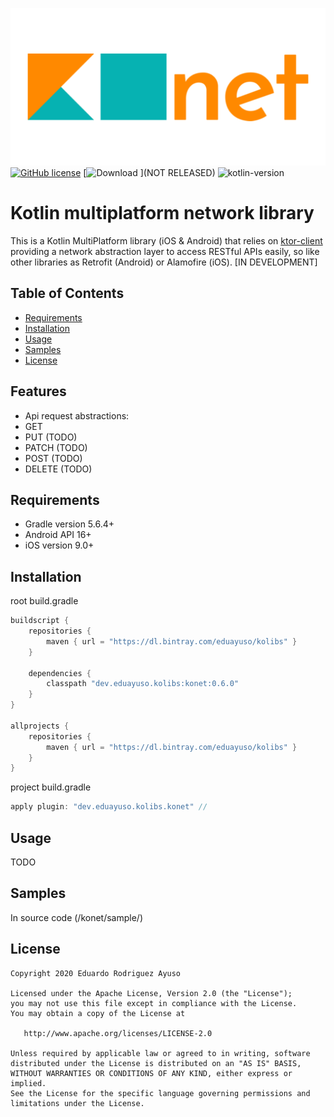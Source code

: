 ![moko-network](img/konet-logo-p.png)  
[![GitHub license](https://img.shields.io/badge/license-Apache%20License%202.0-blue.svg?style=flat)](http://www.apache.org/licenses/LICENSE-2.0) [![Download](https://api.bintray.com/packages/eduayuso/kolibs/konet/images/download.svg) ](NOT RELEASED) ![kotlin-version](https://img.shields.io/badge/kotlin-1.3.70-orange)

# Kotlin multiplatform network library
This is a Kotlin MultiPlatform library (iOS & Android) that relies on [ktor-client](https://github.com/ktorio/ktor) providing a network abstraction layer to access RESTful APIs easily, so like other libraries as Retrofit (Android) or Alamofire (iOS).
[IN DEVELOPMENT]

## Table of Contents
- [Requirements](#requirements)
- [Installation](#installation)
- [Usage](#usage)
- [Samples](#samples)
- [License](#license)

## Features
- Api request abstractions:
- GET
- PUT (TODO)
- PATCH (TODO)
- POST (TODO)
- DELETE (TODO)

## Requirements
- Gradle version 5.6.4+
- Android API 16+
- iOS version 9.0+

## Installation
root build.gradle  
```groovy
buildscript {
    repositories {
        maven { url = "https://dl.bintray.com/eduayuso/kolibs" }
    }

    dependencies {
        classpath "dev.eduayuso.kolibs:konet:0.6.0"
    }
}

allprojects {
    repositories {
        maven { url = "https://dl.bintray.com/eduayuso/kolibs" }
    }
}
```

project build.gradle
```groovy
apply plugin: "dev.eduayuso.kolibs.konet" //
```

## Usage
TODO

## Samples
In source code (/konet/sample/)

## License
        
    Copyright 2020 Eduardo Rodriguez Ayuso
    
    Licensed under the Apache License, Version 2.0 (the "License");
    you may not use this file except in compliance with the License.
    You may obtain a copy of the License at
    
       http://www.apache.org/licenses/LICENSE-2.0
    
    Unless required by applicable law or agreed to in writing, software
    distributed under the License is distributed on an "AS IS" BASIS,
    WITHOUT WARRANTIES OR CONDITIONS OF ANY KIND, either express or implied.
    See the License for the specific language governing permissions and
    limitations under the License.
